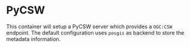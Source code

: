 # PyCSW
This container will setup a PyCSW server which provides a `OGC:CSW` endpoint. The default configuration uses `posgis` as backend to store the metadata information.

 